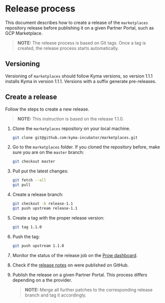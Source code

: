 # Release process

This document describes how to create a release of the `marketplaces` repository release before publishing it on a given Partner Portal, such as GCP Marketplace.

>**NOTE:** The release process is based on Git tags. Once a tag is created, the release process starts automatically.

## Versioning

Versioning of `marketplaces` should follow Kyma versions, so version 1.1.1 installs Kyma in version 1.1.1. Versions with a suffix generate pre-releases.

## Create a release

Follow the steps to create a new release.

>**NOTE:** This instruction is based on the release 1.1.0.

1. Clone the `marketplaces` repository on your local machine.

    ```bash
    git clone git@github.com:kyma-incubator/marketplaces.git
    ```

2. Go to the `marketplaces` folder. If you cloned the repository before, make sure you are on the `master` branch:

    ```bash
    git checkout master
    ```

3. Pull put the latest changes:

    ```bash
    git fetch --all
    git pull
    ```

4. Create a release branch:

    ```bash
   git checkout -b release-1.1
   git push upstream release-1.1
   ```

5. Create a tag with the proper release version:

    ```bash
    git tag 1.1.0
    ```

6. Push the tag:

    ```bash
    git push upstream 1.1.0
    ```

7. Monitor the status of the release job on the [Prow dashboard](https://status.build.kyma-project.io/?job=rel-marketplaces).

8. Check if the [release notes](https://github.com/kyma-incubator/marketplaces/releases) on were published on GitHub.

9. Publish the release on a given Partner Portal. This process differs depending on a the provider.

   >**NOTE:** Merge all further patches to the corresponding release branch and tag it accordingly.
